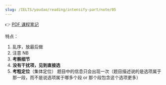 ```yaml
---
slug: /IELTS/youdao/reading/intensify-part/note/05
---
```


👉 [PDF 课程笔记](./阅读强化-5%20课程笔记.pdf)

特点：
1. 乱序，放最后做
2. 注意 NB
3. **考察细节**
4. **没有干扰项，见到直接选**
5. **考粗定位**（集体定位）
   题目中的信息只会出现一次（题目描述说的是选项属于那一段，而不是说选项属于哪多个段 or 那个段包含这个选项更多）